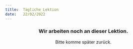 ```yaml
---
title:  Tägliche Lektion
date:   22/02/2022
---
```


### <center>Wir arbeiten noch an dieser Lektion.</center>
<center>Bitte komme später zurück.</center>